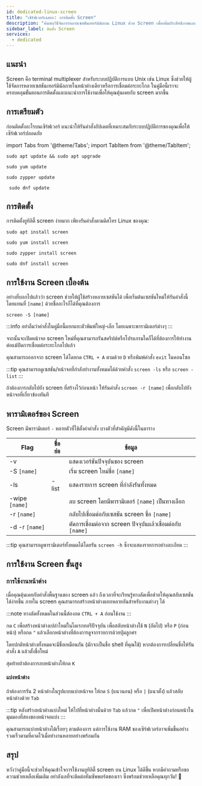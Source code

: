 ```yaml
---
id: dedicated-linux-screen
title: "เซิร์ฟเวอร์เฉพาะ: การติดตั้ง Screen"
description: "ค้นพบวิธีจัดการหลายเซสชันเทอร์มินัลบน Linux ด้วย Screen เพื่อเพิ่มประสิทธิภาพและความต่อเนื่องของเซสชัน → เรียนรู้เพิ่มเติมตอนนี้"
sidebar_label: ติดตั้ง Screen
services:
  - dedicated
---
```


## แนะนำ

Screen คือ terminal multiplexer สำหรับระบบปฏิบัติการแบบ Unix เช่น Linux ซึ่งช่วยให้ผู้ใช้จัดการหลายเซสชันเทอร์มินัลภายในหน้าต่างเดียวหรือการเชื่อมต่อระยะไกล ในคู่มือนี้เราจะครอบคลุมขั้นตอนการติดตั้งและแนะนำการใช้งานเพื่อให้คุณคุ้นเคยกับ screen มากขึ้น

## การเตรียมตัว

ก่อนติดตั้งอะไรบนเซิร์ฟเวอร์ แนะนำให้รันคำสั่งอัปเดตที่เหมาะสมกับระบบปฏิบัติการของคุณเพื่อให้เซิร์ฟเวอร์ปลอดภัย

import Tabs from '@theme/Tabs';
import TabItem from '@theme/TabItem';

<Tabs>
<TabItem value="ubuntu-debian" label="Ubuntu & Debian" default>

```
sudo apt update && sudo apt upgrade
```

</TabItem>
<TabItem value="centos" label="CentOS">

```
sudo yum update
```

</TabItem>
<TabItem value="opensuse" label="OpenSUSE">

```
sudo zypper update
```

</TabItem>
<TabItem value="fedora" label="Fedora">

```
 sudo dnf update
```

</TabItem>
</Tabs>

## การติดตั้ง

การติดตั้งยูทิลิตี้ screen ง่ายมาก เพียงรันคำสั่งตามดิสโทร Linux ของคุณ:

<Tabs>
<TabItem value="ubuntu-debian" label="Ubuntu & Debian" default>

```
sudo apt install screen
```

</TabItem>
<TabItem value="centos" label="CentOS">

```
sudo yum install screen
```

</TabItem>
<TabItem value="opensuse" label="OpenSUSE">

```
sudo zypper install screen
```

</TabItem>
<TabItem value="fedora" label="Fedora">

```
sudo dnf install screen
```

</TabItem>
</Tabs>

## การใช้งาน Screen เบื้องต้น

อย่างที่บอกไปแล้วว่า screen ช่วยให้ผู้ใช้สร้างหลายเซสชันได้ เพื่อเริ่มต้นเซสชันใหม่ให้รันคำสั่งนี้ โดยแทนที่ `[name]` ด้วยชื่ออะไรก็ได้ที่คุณต้องการ
```
screen -S [name]
```

:::info
อย่าลืมว่าคำสั่งในคู่มือนี้แยกแยะตัวพิมพ์ใหญ่-เล็ก โดยเฉพาะพารามิเตอร์ต่างๆ
:::

จากนั้นจะเปิดหน้าจอ screen ใหม่ที่คุณสามารถรันสคริปต์หรือโปรแกรมใดก็ได้ที่ต้องการให้ทำงานต่อแม้ปิดการเชื่อมต่อระยะไกลไปแล้ว

คุณสามารถออกจาก screen ได้โดยกด `CTRL + A` ตามด้วย `D` หรือพิมพ์คำสั่ง `exit` ในคอนโซล

:::tip
คุณสามารถดูเซสชัน/หน้าจอที่กำลังทำงานทั้งหมดได้ด้วยคำสั่ง `screen -ls` หรือ `screen -list`
:::

ถ้าต้องการกลับไปยัง screen ที่สร้างไว้ก่อนหน้า ให้รันคำสั่ง `screen -r [name]` เพื่อกลับไปยังหน้าจอที่เกี่ยวข้องทันที

## พารามิเตอร์ของ Screen

Screen มีพารามิเตอร์ `-` หลายตัวที่ใช้ตั้งค่าคำสั่ง บางตัวที่สำคัญมีดังนี้ในตาราง

| Flag | ชื่อย่อ | ข้อมูล |
| ---- | ----- | ---- |
| -v   | | แสดงเวอร์ชันปัจจุบันของ screen |
| -S `[name]` | | เริ่ม screen ใหม่ชื่อ `[name]` |
| -ls | -list | แสดงรายการ screen ที่กำลังรันทั้งหมด |
| -wipe `[name]` | | ลบ screen โดยมีพารามิเตอร์ `[name]` เป็นทางเลือก |
| -r `[name]` | | กลับไปเชื่อมต่อกับเซสชัน screen ชื่อ `[name]` |
| -d -r `[name]` | | ตัดการเชื่อมต่อจาก screen ปัจจุบันแล้วเชื่อมต่อกับ `[name]` |

:::tip
คุณสามารถดูพารามิเตอร์ทั้งหมดได้โดยรัน `screen -h` ซึ่งจะแสดงรายการอย่างละเอียด
:::

## การใช้งาน Screen ขั้นสูง

### การใช้งานหน้าต่าง

เมื่อคุณคุ้นเคยกับคำสั่งพื้นฐานของ screen แล้ว ถึงเวลาที่จะเรียนรู้ทางลัดเพื่อช่วยให้คุณสลับเซสชันได้ง่ายขึ้น ภายใน screen คุณสามารถสร้างหน้าต่างแยกหลายอันสำหรับงานต่างๆ ได้

:::note 
ทางลัดทั้งหมดในส่วนนี้ต้องกด `CTRL + A` ก่อนใช้งาน
:::

กด `C` เพื่อสร้างหน้าต่างเปล่าใหม่ในไดเรกทอรีปัจจุบัน เพื่อสลับหน้าต่างใช้ `N` (ถัดไป) หรือ `P` (ก่อนหน้า) หรือกด `"` แล้วเลือกหน้าต่างที่ต้องการดูจากรายการด้วยปุ่มลูกศร

โดยปกติหน้าต่างทั้งหมดจะมีชื่อเหมือนกัน (มักจะเป็นชื่อ shell ที่คุณใช้) หากต้องการเปลี่ยนชื่อให้รันคำสั่ง `A` แล้วตั้งชื่อใหม่

สุดท้ายถ้าต้องการลบหน้าต่างให้กด `K`

#### แบ่งหน้าต่าง

ถ้าต้องการรัน 2 หน้าต่างในรูปแบบแบ่งหน้าจอ ให้กด `S` (แนวนอน) หรือ `|` (แนวตั้ง) แล้วสลับหน้าต่างด้วย `Tab`

:::tip
หลังสร้างหน้าต่างแบ่งใหม่ ให้ไปที่หน้าต่างนั้นด้วย `Tab` แล้วกด `"` เพื่อเปิดหน้าต่างก่อนหน้าในมุมมองที่สองของหน้าจอแบ่ง
:::

คุณสามารถแบ่งหน้าต่างได้เรื่อยๆ ตามต้องการ แต่การใช้งาน RAM ของเซิร์ฟเวอร์อาจเพิ่มขึ้นอย่างรวดเร็วตามที่คาดไว้เมื่อทำงานหลายอย่างพร้อมกัน

## สรุป

หวังว่าคู่มือนี้จะช่วยให้คุณเข้าใจการใช้งานยูทิลิตี้ screen บน Linux ได้ดีขึ้น หากมีคำถามหรือขอความช่วยเหลือเพิ่มเติม อย่าลังเลที่จะติดต่อทีมซัพพอร์ตของเรา ซึ่งพร้อมช่วยเหลือคุณทุกวัน! 🙂